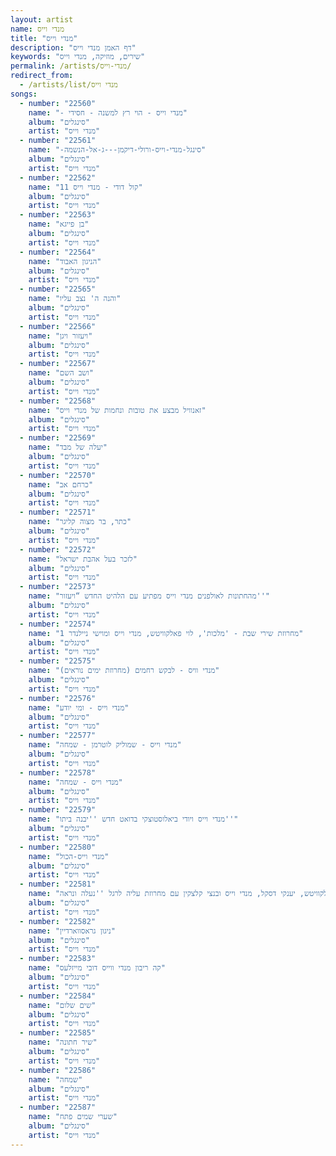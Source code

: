 ```yaml
---
layout: artist
name: מנדי וייס
title: "מנדי וייס"
description: "דף האמן מנדי וייס"
keywords: "שירים, מוזיקה, מנדי וייס"
permalink: /artists/מנדי-וייס/
redirect_from:
  - /artists/list/מנדי וייס
songs:
  - number: "22560"
    name: "- מנדי וייס - הוי רץ למשנה - חסידי"
    album: "סינגלים"
    artist: "מנדי וייס"
  - number: "22561"
    name: "-סינגל-מנדי-וייס-ורולי-דיקמן---ג-אל-הנשמה"
    album: "סינגלים"
    artist: "מנדי וייס"
  - number: "22562"
    name: "11 קול דודי - מנדי וייס"
    album: "סינגלים"
    artist: "מנדי וייס"
  - number: "22563"
    name: "בן פייגא"
    album: "סינגלים"
    artist: "מנדי וייס"
  - number: "22564"
    name: "הניגון האבוד"
    album: "סינגלים"
    artist: "מנדי וייס"
  - number: "22565"
    name: "והנה ה' נצב עליו"
    album: "סינגלים"
    artist: "מנדי וייס"
  - number: "22566"
    name: "ויעזור ויגן"
    album: "סינגלים"
    artist: "מנדי וייס"
  - number: "22567"
    name: "ושב השם"
    album: "סינגלים"
    artist: "מנדי וייס"
  - number: "22568"
    name: "זאנוויל מבצע את טובות ונחמות של מנדי וייס"
    album: "סינגלים"
    artist: "מנדי וייס"
  - number: "22569"
    name: "יעלה של מבד"
    album: "סינגלים"
    artist: "מנדי וייס"
  - number: "22570"
    name: "כרחם אב"
    album: "סינגלים"
    artist: "מנדי וייס"
  - number: "22571"
    name: "כתר, בר מצוה קליגר"
    album: "סינגלים"
    artist: "מנדי וייס"
  - number: "22572"
    name: "לזכר בעל אהבת ישראל"
    album: "סינגלים"
    artist: "מנדי וייס"
  - number: "22573"
    name: "מהחתונות לאולפנים מנדי וייס מפתיע עם הלהיט החדש “ויעזור''"
    album: "סינגלים"
    artist: "מנדי וייס"
  - number: "22574"
    name: "מחרוזת שירי שבת - 'מלכות', לוי פאלקוויטש, מנדי וייס ומוישי ניילנדר 1"
    album: "סינגלים"
    artist: "מנדי וייס"
  - number: "22575"
    name: "מנדי וויס - לבקש רחמים (מחרוזת ימים נוראים)"
    album: "סינגלים"
    artist: "מנדי וייס"
  - number: "22576"
    name: "מנדי וייס - ומי יודע"
    album: "סינגלים"
    artist: "מנדי וייס"
  - number: "22577"
    name: "מנדי וייס - שמוליק לוטרמן - שמחה"
    album: "סינגלים"
    artist: "מנדי וייס"
  - number: "22578"
    name: "מנדי וייס - שמחה"
    album: "סינגלים"
    artist: "מנדי וייס"
  - number: "22579"
    name: "מנדי וייס ויודי ביאלוסטוצקי בדואט חדש ''יבנה ביתו''"
    album: "סינגלים"
    artist: "מנדי וייס"
  - number: "22580"
    name: "מנדי וייס-הכול"
    album: "סינגלים"
    artist: "מנדי וייס"
  - number: "22581"
    name: "מקהלת 'מלכות', לוי פאלקוויטש, יענקי דסקל, מנדי וייס ובנצי קלצקין עם מחרוזת עליה לרגל ''נעלה ונראה''"
    album: "סינגלים"
    artist: "מנדי וייס"
  - number: "22582"
    name: "ניגון גראסווארדיין"
    album: "סינגלים"
    artist: "מנדי וייס"
  - number: "22583"
    name: "קה ריבון מנדי ווייס דובי מייזלעס"
    album: "סינגלים"
    artist: "מנדי וייס"
  - number: "22584"
    name: "שים שלום"
    album: "סינגלים"
    artist: "מנדי וייס"
  - number: "22585"
    name: "שיר חתונה"
    album: "סינגלים"
    artist: "מנדי וייס"
  - number: "22586"
    name: "שמחה"
    album: "סינגלים"
    artist: "מנדי וייס"
  - number: "22587"
    name: "שערי שמים פתח"
    album: "סינגלים"
    artist: "מנדי וייס"
---
```

